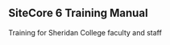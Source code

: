 SiteCore 6 Training Manual
--------------------------------------

Training for Sheridan College faculty and staff